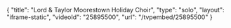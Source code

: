 {
    "title": "Lord & Taylor Moorestown Holiday Choir",
    "type": "solo",
    "layout": "iframe-static",
    "videoId": "25895500",
    "url": "\/tvpembed\/25895500"
}